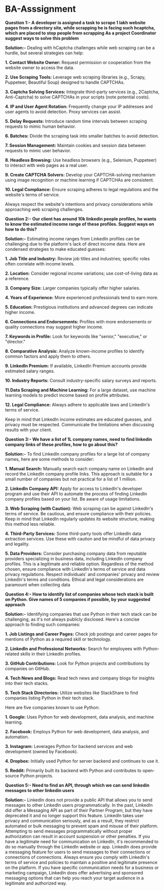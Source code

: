 # BA-Asssignment
**Question 1:- A developer is assigned a task to scrape 1 lakh website pages from a directory site, while scrapping he is facing such hcaptcha, which are placed to stop people from scrapping As a project Coordinator suggest ways to solve this problem**

**Solution:-** Dealing with hCaptcha challenges while web scraping can be a hurdle, but several strategies can help:

**1. Contact Website Owner:** Request permission or cooperation from the website owner to access the data.

**2. Use Scraping Tools:** Leverage web scraping libraries (e.g., Scrapy, Puppeteer, Beautiful Soup) designed to handle CAPTCHAs.

**3. Captcha Solving Services:** Integrate third-party services (e.g., 2Captcha, Anti-Captcha) to solve CAPTCHAs in your scripts (note potential costs).

**4. IP and User Agent Rotation:** Frequently change your IP addresses and user agents to avoid detection. Proxy services can assist.

**5. Delay Requests:** Introduce random time intervals between scraping requests to mimic human behavior.

**6. Batches:** Divide the scraping task into smaller batches to avoid detection.

**7. Session Management:** Maintain cookies and session data between requests to mimic user behavior.

**8. Headless Browsing:** Use headless browsers (e.g., Selenium, Puppeteer) to interact with web pages as a real user.

**9. Create CAPTCHA Solvers:** Develop your CAPTCHA-solving mechanism using image recognition or machine learning if CAPTCHAs are consistent.

**10. Legal Compliance:** Ensure scraping adheres to legal regulations and the website's terms of service.

Always respect the website's intentions and privacy considerations while approaching web scraping challenges.


**Question 2:- Our client has around 10k linkedin people profiles, he wants to know the estimated income range of these profiles. Suggest ways on how to do this?**

**Solution:-** Estimating income ranges from LinkedIn profiles can be challenging due to the platform's lack of direct income data. Here are condensed strategies to make educated guesses:

**1. Job Title and Industry:** Review job titles and industries; specific roles often correlate with income levels.

**2. Location:** Consider regional income variations; use cost-of-living data as a reference.

**3. Company Size:** Larger companies typically offer higher salaries.

**4. Years of Experience:** More experienced professionals tend to earn more.

**5. Education:** Prestigious institutions and advanced degrees can indicate higher income.

**6. Connections and Endorsements:** Profiles with more endorsements or quality connections may suggest higher income.

**7. Keywords in Profile:** Look for keywords like "senior," "executive," or "director."

**8. Comparative Analysis:** Analyze known-income profiles to identify common factors and apply them to others.

**9. LinkedIn Premium:** If available, LinkedIn Premium accounts provide estimated salary ranges.

**10. Industry Reports:** Consult industry-specific salary surveys and reports.

**11.Data Scraping and Machine Learning:** For a large dataset, use machine learning models to predict income based on profile attributes.

**12. Legal Compliance:** Always adhere to applicable laws and LinkedIn's terms of service.

Keep in mind that LinkedIn income estimates are educated guesses, and privacy must be respected. Communicate the limitations when discussing results with your client.


**Question 3:- We have a list of 1L company names, need to find linkedin company links of these profiles, how to go about this?**

**Solution:-** To find LinkedIn company profiles for a large list of company names, here are some methods to consider:

**1. Manual Search:** Manually search each company name on LinkedIn and record the LinkedIn company profile links. This approach is suitable for a small number of companies but not practical for a list of 1 million.

**2. LinkedIn Company API:** Apply for access to LinkedIn's developer program and use their API to automate the process of finding LinkedIn company profiles based on your list. Be aware of usage limitations.

**3. Web Scraping (with Caution):** Web scraping can be against LinkedIn's terms of service. Be cautious, and ensure compliance with their policies. Keep in mind that LinkedIn regularly updates its website structure, making this method less reliable.

**4. Third-Party Services:** Some third-party tools offer LinkedIn data extraction services. Use these with caution and be mindful of data privacy and legality.

**5. Data Providers:** Consider purchasing company data from reputable providers specializing in business data, including LinkedIn company profiles. This is a legitimate and reliable option.
Regardless of the method chosen, ensure compliance with LinkedIn's terms of service and data privacy regulations. Respect individuals' and companies' privacy and review LinkedIn's terms and conditions. Ethical and legal considerations are paramount when collecting data


**Question 4:- How to identify list of companies whose tech stack is built on Python. Give names of 5 companies if possible, by your suggested approach**

**Solution:-** Identifying companies that use Python in their tech stack can be challenging, as it's not always publicly disclosed. Here's a concise approach to finding such companies:

**1. Job Listings and Career Pages:** Check job postings and career pages for mentions of Python as a required skill or technology.

**2. LinkedIn and Professional Networks:** Search for employees with Python-related skills in their LinkedIn profiles.

**3. GitHub Contributions:** Look for Python projects and contributions by companies on GitHub.

**4. Tech News and Blogs:** Read tech news and company blogs for insights into their tech stacks.

**5. Tech Stack Directories:** Utilize websites like StackShare to find companies listing Python in their tech stack.

Here are five companies known to use Python:

**1. Google:** Uses Python for web development, data analysis, and machine learning.

**2. Facebook:** Employs Python for web development, data analysis, and automation.

**3. Instagram:** Leverages Python for backend services and web development (owned by Facebook).

**4. Dropbox:** Initially used Python for server backend and continues to use it.

**5. Reddit:** Primarily built its backend with Python and contributes to open-source Python projects.


**Question 5:- Need to find an API, through which we can send linkedin messages to other linkedin users**

**Solution:-** LinkedIn does not provide a public API that allows you to send messages to other LinkedIn users programmatically. In the past, LinkedIn did offer a Messaging API as part of their Partner Program, but they have deprecated it and no longer support this feature.
LinkedIn takes user privacy and communication seriously, and as a result, they restrict automated or bulk messaging to prevent spam and misuse of their platform. Attempting to send messages programmatically without proper authorization can result in account suspension or other penalties.
If you have a legitimate need for communication on LinkedIn, it's recommended to do so manually through the LinkedIn website or app. LinkedIn does provide a messaging feature for users to send messages to their connections or connections of connections.
Always ensure you comply with LinkedIn's terms of service and policies to maintain a positive and legitimate presence on the platform. If you have specific communication needs for a business or marketing campaign, LinkedIn does offer advertising and sponsored messaging options that can help you reach your target audience in a legitimate and authorized way.


